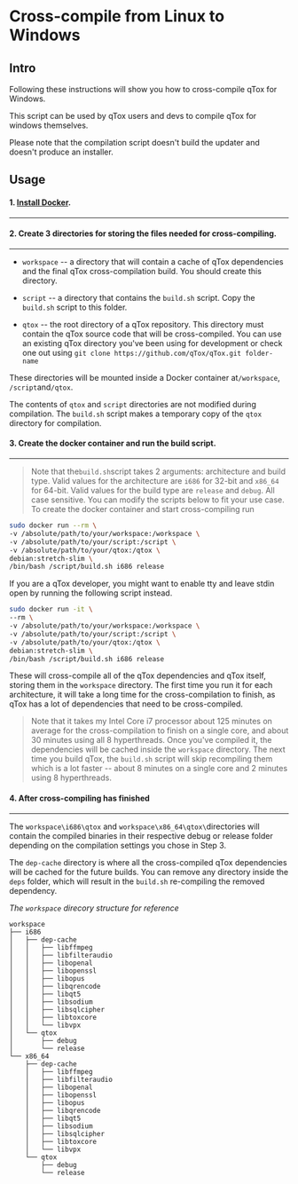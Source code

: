 # Cross-compile from Linux to Windows

## Intro

Following these instructions will show you how to cross-compile qTox for Windows.

This script can be used by qTox users and devs to compile qTox for windows themselves.

Please note that the compilation script doesn't build the updater and doesn't produce
an installer.

## Usage


#### 1. [Install Docker](https://docs.docker.com/install).
***


#### 2. Create 3 directories for storing the files needed for cross-compiling.
***

  * `workspace` -- a directory that will contain a cache of qTox dependencies
  and the final qTox cross-compilation build. You should create this directory.

  * `script` -- a directory that contains the `build.sh` script. 
  Copy the `build.sh` script to this folder.

  * `qtox` -- the root directory of a qTox repository. This directory must contain
  the qTox source code that will be cross-compiled. You can use an existing qTox
  directory you've been using for development or check one out using 
  `git clone https://github.com/qTox/qTox.git folder-name`

These directories will be mounted inside a Docker container at`/workspace`,
`/script`and`/qtox`.

The contents of `qtox` and `script` directories are not modified during compilation. The
`build.sh` script makes a temporary copy of the `qtox` directory for compilation.


#### 3. Create the docker container and run the build script.
***
> Note that the`build.sh`script takes 2 arguments: architecture and build type.
> Valid values for the architecture are `i686` for 32-bit and `x86_64` for
> 64-bit. Valid values for the build type are `release` and `debug`. All case
> sensitive. You can modify the scripts below to fit your use case.
> To create the docker container and start cross-compiling run



```sh
sudo docker run --rm \
-v /absolute/path/to/your/workspace:/workspace \
-v /absolute/path/to/your/script:/script \
-v /absolute/path/to/your/qtox:/qtox \
debian:stretch-slim \
/bin/bash /script/build.sh i686 release
```


If you are a qTox developer, you might want to enable tty and leave stdin open by running the following script instead.

```sh
sudo docker run -it \
--rm \
-v /absolute/path/to/your/workspace:/workspace \
-v /absolute/path/to/your/script:/script \
-v /absolute/path/to/your/qtox:/qtox \
debian:stretch-slim \
/bin/bash /script/build.sh i686 release
```
These will cross-compile all of the qTox dependencies and qTox itself, storing
them in the `workspace` directory. The first time you run it for each
architecture, it will take a long time for the cross-compilation to finish, as
qTox has a lot of dependencies that need to be cross-compiled.


> Note that it takes my Intel Core i7 processor about 125 minutes on average for the cross-compilation
> to finish on a single core, and about 30 minutes using all 8 hyperthreads. Once you've compiled
> it, the dependencies will be cached inside the `workspace` directory. The next time
> you build qTox, the `build.sh` script will skip recompiling them
> which is a lot faster -- about 8 minutes on a single core and 2 minutes using 8 hyperthreads.


#### 4. After cross-compiling has finished
***
The `workspace\i686\qtox` and `workspace\x86_64\qtox\`directories will contain the compiled binaries in their respective debug or release folder depending on the compilation settings you chose in Step 3.

The `dep-cache` directory is where all the cross-compiled qTox dependencies will be
cached for the future builds. You can remove any directory inside the `deps` folder, which
will result in the `build.sh` re-compiling the removed dependency.


_The `workspace` direcory structure for reference_

```
workspace
├── i686
│   ├── dep-cache
│   │   ├── libffmpeg
│   │   ├── libfilteraudio
│   │   ├── libopenal
│   │   ├── libopenssl
│   │   ├── libopus
│   │   ├── libqrencode
│   │   ├── libqt5
│   │   ├── libsodium
│   │   ├── libsqlcipher
│   │   ├── libtoxcore
│   │   └── libvpx
│   └── qtox
│       ├── debug
│       └── release
└── x86_64
    ├── dep-cache
    │   ├── libffmpeg
    │   ├── libfilteraudio
    │   ├── libopenal
    │   ├── libopenssl
    │   ├── libopus
    │   ├── libqrencode
    │   ├── libqt5
    │   ├── libsodium
    │   ├── libsqlcipher
    │   ├── libtoxcore
    │   └── libvpx
    └── qtox
        ├── debug
        └── release
```
